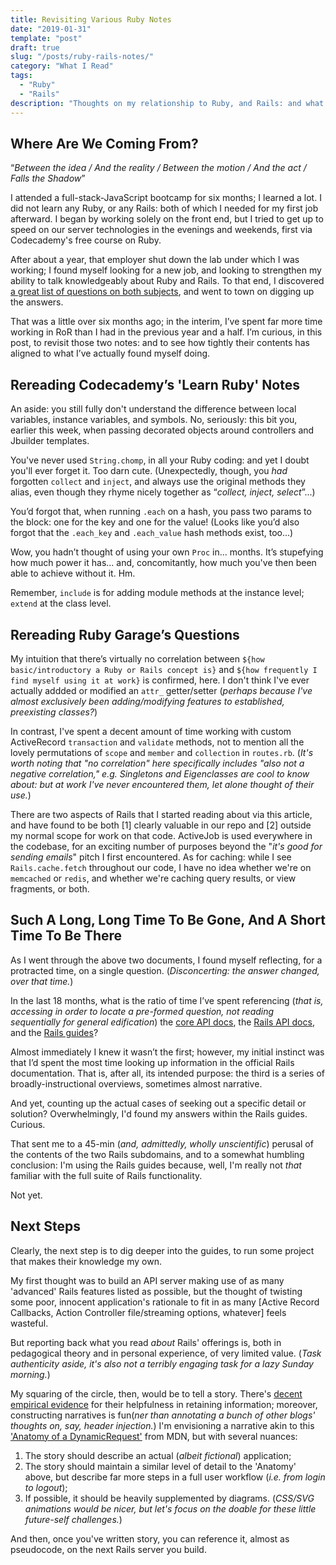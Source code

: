 ```yaml
---
title: Revisiting Various Ruby Notes
date: "2019-01-31"
template: "post"
draft: true
slug: "/posts/ruby-rails-notes/"
category: "What I Read"
tags:
  - "Ruby"
  - "Rails"
description: "Thoughts on my relationship to Ruby, and Rails: and what I could do to deepen it."
---
```


## Where Are We Coming From?

“_Between the idea / And the reality / Between the motion / And the act / Falls the Shadow_”

I attended a full-stack-JavaScript bootcamp for six months; I learned a lot. I did not learn any Ruby, or any Rails: both of which I needed for my first job afterward. I began by working solely on the front end, but I tried to get up to speed on our server technologies in the evenings and weekends, first via Codecademy's free course on Ruby.

After about a year, that employer shut down the lab under which I was working; I found myself looking for a new job, and looking to strengthen my ability to talk knowledgeably about Ruby and Rails. To that end, I discovered [a great list of questions on both subjects](https://rubygarage.org/blog/how-to-interview-your-ruby-on-rails-developer), and went to town on digging up the answers.

That was a little over six months ago; in the interim, I’ve spent far more time working in RoR than I had in the previous year and a half. I’m curious, in this post, to revisit those two notes: and to see how tightly their contents has aligned to what I’ve actually found myself doing.

## Rereading Codecademy’s 'Learn Ruby' Notes

An aside: you still fully don't understand the difference between local variables, instance variables, and symbols. No, seriously: this bit you, earlier this week, when passing decorated objects around controllers and Jbuilder templates.

You've never used `String.chomp`, in all your Ruby coding: and yet I doubt you'll ever forget it. Too darn cute. (Unexpectedly, though, you _had_ forgotten `collect` and `inject`, and always use the original methods they alias, even though they rhyme nicely together as “_collect, inject, select_”...)

You’d forgot that, when running `.each` on a hash, you pass two params to the block: one for the key and one for the value! (Looks like you’d also forgot that the `.each_key` and `.each_value` hash methods exist, too...)

Wow, you hadn’t thought of using your own `Proc` in... months. It’s stupefying how much power it has... and, concomitantly, how much you've then been able to achieve without it. Hm.

Remember, `include` is for adding module methods at the instance level; `extend` at the class level.

## Rereading Ruby Garage’s Questions

My intuition that there’s virtually no correlation between `${how basic/introductory a Ruby or Rails concept is}` and `${how frequently I find myself using it at work}` is confirmed, here. I don't think I've ever actually addded or modified an `attr_` getter/setter (_perhaps because I've almost exclusively been adding/modifying features to established, preexisting classes?_)

In contrast, I've spent a decent amount of time working with custom ActiveRecord `transaction` and `validate` methods, not to mention all the lovely permutations of `scope` and `member` and `collection` in `routes.rb`. (_It's worth noting that "no correlation" here specifically includes "also not a negative correlation," e.g. Singletons and Eigenclasses are cool to know about: but at work I've never encountered them, let alone thought of their use._)

There are two aspects of Rails that I started reading about via this article, and have found to be both [1] clearly valuable in our repo and [2] outside my normal scope for work on that code. ActiveJob is used everywhere in the codebase, for an exciting number of purposes beyond the "_it's good for sending emails_" pitch I first encountered. As for caching: while I see `Rails.cache.fetch` throughout our code, I have no idea whether we're on `memcached` or `redis`, and whether we're caching query results, or view fragments, or both.

## Such A Long, Long Time To Be Gone, And A Short Time To Be There

As I went through the above two documents, I found myself reflecting, for a protracted time, on a single question. (_Disconcerting: the answer changed, over that time._)

In the last 18 months, what is the ratio of time I’ve spent referencing (_that is, accessing in order to locate a pre-formed question, not reading sequentially for general edification_) the [core API docs](https://ruby-doc.org/core-2.6/), the [Rails API docs](https://api.rubyonrails.org/), and the [Rails guides](https://guides.rubyonrails.org/)?

Almost immediately I knew it wasn’t the first; however, my initial instinct was that I’d spent the most time looking up information in the official Rails documentation. That is, after all, its intended purpose: the third is a series of broadly-instructional overviews, sometimes almost narrative.

And yet, counting up the actual cases of seeking out a specific detail or solution? Overwhelmingly, I'd found my answers within the Rails guides. Curious.

That sent me to a 45-min (_and, admittedly, wholly unscientific_) perusal of the contents of the two Rails subdomains, and to a somewhat humbling conclusion: I'm using the Rails guides because, well, I'm really not _that_ familiar with the full suite of Rails functionality.

Not yet.

## Next Steps

Clearly, the next step is to dig deeper into the guides, to run some project that makes their knowledge my own.

My first thought was to build an API server making use of as many 'advanced' Rails features listed as possible, but the thought of twisting some poor, innocent application's rationale to fit in as many [Active Record Callbacks, Action Controller file/streaming options, whatever] feels wasteful.

But reporting back what you read _about_ Rails' offerings is, both in pedagogical theory and in personal experience, of very limited value. (_Task authenticity aside, it's also not a terribly engaging task for a lazy Sunday morning._)

My squaring of the circle, then, would be to tell a story. There's [decent empirical evidence](https://www.aft.org/periodical/american-educator/summer-2004/ask-cognitive-scientist) for their helpfulness in retaining information; moreover, constructing narratives is fun(_ner than annotating a bunch of other blogs' thoughts on, say, header injection._) I'm envisioning a narrative akin to this ['Anatomy of a DynamicRequest'](https://developer.mozilla.org/en-US/docs/Learn/Server-side/First_steps/Client-Server_overview#Anatomy_of_a_dynamic_request) from MDN, but with several nuances:

1. The story should describe an actual (_albeit fictional_) application;
2. The story should maintain a similar level of detail to the 'Anatomy' above, but describe far more steps in a full user workflow (_i.e. from login to logout_);
3. If possible, it should be heavily supplemented by diagrams. (_CSS/SVG animations would be nicer, but let's focus on the doable for these little future-self challenges._)

And then, once you've written story, you can reference it, almost as pseudocode, on the next Rails server you build.
